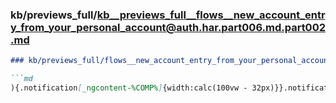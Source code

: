 ### kb/previews_full/kb__previews_full__flows__new_account_entry_from_your_personal_account@auth.har.part006.md.part002.md

```md
### kb/previews_full/flows__new_account_entry_from_your_personal_account@auth.har.part006.md (part 002)

```md
){.notification[_ngcontent-%COMP%]{width:calc(100vw - 32px)}}.notification[_ngconte
```

```

```
